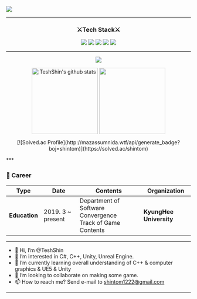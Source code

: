 
<img src="https://capsule-render.vercel.app/api?type=waving&color=gradient&fontcolor=white&height=300&section=header&text=DongminShin&animation=twinkling&fontSize=90&fontAlignY=40"/>

***

<h3 align="center">
  ⚔️Tech Stack⚔️
</h3>


<p align="center">
  <img src="https://img.shields.io/badge/Python-3766AB?style=flat-square&logo=Python&logoColor=white"/>
  <img src="https://img.shields.io/badge/C++-00599C?style=flat-square&logo=C%2B%2B&logoColor=white"/>
  <img src="https://img.shields.io/badge/C Sharp-239120?style=flat-square&logo=C Sharp&logoColor=white"/>
  <img src="https://img.shields.io/badge/Unity-000000?style=flat-square&logo=Unity&logoColor=white"/>
  <img src="https://img.shields.io/badge/Unreal Engine 5-313131?style=flat-square&logo=UnrealEngine&logoColor=white"/>
</p>

***

<p align="center">
  <a href="https://hits.seeyoufarm.com"><img src="https://hits.seeyoufarm.com/api/count/incr/badge.svg?url=https%3A%2F%2Fgithub.com%2Fshintom1222&count_bg=%2365DDDF&title_bg=%235E95ED&icon=github.svg&icon_color=%23E7E7E7&title=hits&edge_flat=false"/>
  </a>
</p>
<p align="center">
  <a href="https://github.com/TeshShin"><img align="center" style="height:180px" src="https://github-readme-stats.vercel.app/api?username=TeshShin&show_icons=true&include_all_commits=true&hide_border=true&bg_color=30,7F7FD5,86A8E7,91eae4&title_color=fff&text_color=fff" alt="TeshShin's github stats" /></a>
  <a href="https://github.com/TeshShin"><img align="center" style="height:180px" src="https://github-readme-stats.vercel.app/api/top-langs/?username=TeshShin&layout=compact&hide_border=true&bg_color=30,68CCD4,86A8E7&title_color=fff&text_color=fff" /></a> 
</p>
<p align="center">
  [![Solved.ac Profile](http://mazassumnida.wtf/api/generate_badge?boj=shintom)](https://solved.ac/shintom)
</p>
***

### :purple_heart: Career

| **Type**      | **Date**          | **Contents**                                                 | **Organization**        |
|---------------|-------------------|--------------------------------------------------------------|-------------------------|
| **Education** | 2019. 3 ~ present | Department of Software Convergence<br>Track of Game Contents | **KyungHee University** |

***

- 👋 Hi, I’m @TeshShin
- 👀 I’m interested in C#, C++, Unity, Unreal Engine.
- 🌱 I’m currently learning overall understanding of C++ & computer graphics & UE5 & Unity
- 💞️ I’m looking to collaborate on making some game.
- 📫 How to reach me? Send e-mail to shintom1222@gmail.com

***


<!---
shintom1222/shintom1222 is a ✨ special ✨ repository because its `README.md` (this file) appears on your GitHub profile.
You can click the Preview link to take a look at your changes.
--->
